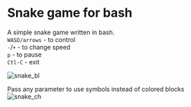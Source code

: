 # Snake game for bash
A simple snake game written in bash.<br>
`WASD/arrows` - to control<br>
`-`/`+` - to change speed<br>
`p` - to pause<br>
`Ctl-C` - exit<br>

![snake_bl](https://user-images.githubusercontent.com/42576088/199381391-d180704f-78bf-4dd3-997e-9968a5cd94c9.gif)

Pass any parameter to use symbols instead of colored blocks<br>
![snake_ch](https://user-images.githubusercontent.com/42576088/199381402-7fdc323f-0ba0-4f05-a870-dfd4a2143b6e.gif)
